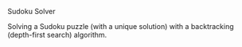 Sudoku Solver

Solving a Sudoku puzzle (with a unique solution) with a backtracking (depth-first search) algorithm. 
